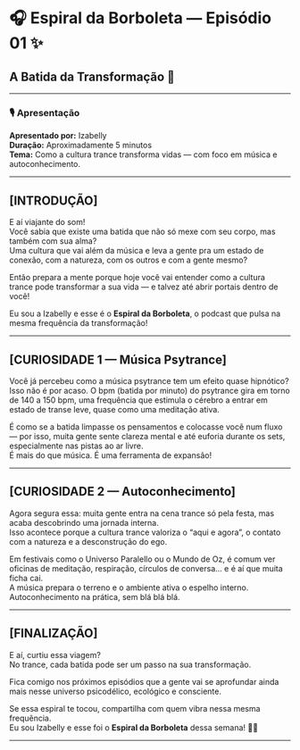 # 🎧 Espiral da Borboleta — Episódio 01 ✨
## A Batida da Transformação 🦋

---

### 🎙 Apresentação

**Apresentado por:** Izabelly  
**Duração:** Aproximadamente 5 minutos  
**Tema:** Como a cultura trance transforma vidas — com foco em música e autoconhecimento.  

---

## [INTRODUÇÃO]

E aí viajante do som!  
Você sabia que existe uma batida que não só mexe com seu corpo, mas também com sua alma?  
Uma cultura que vai além da música e leva a gente pra um estado de conexão, com a natureza, com os outros e com a gente mesmo?  

Então prepara a mente porque hoje você vai entender como a cultura trance pode transformar a sua vida — e talvez até abrir portais dentro de você!  

Eu sou a Izabelly e esse é o **Espiral da Borboleta**, o podcast que pulsa na mesma frequência da transformação!

---

## [CURIOSIDADE 1 — Música Psytrance]

Você já percebeu como a música psytrance tem um efeito quase hipnótico?  
Isso não é por acaso. O bpm (batida por minuto) do psytrance gira em torno de 140 a 150 bpm, uma frequência que estimula o cérebro a entrar em estado de transe leve, quase como uma meditação ativa.  

É como se a batida limpasse os pensamentos e colocasse você num fluxo — por isso, muita gente sente clareza mental e até euforia durante os sets, especialmente nas pistas ao ar livre.  
É mais do que música. É uma ferramenta de expansão!

---

## [CURIOSIDADE 2 — Autoconhecimento]

Agora segura essa: muita gente entra na cena trance só pela festa, mas acaba descobrindo uma jornada interna.  
Isso acontece porque a cultura trance valoriza o “aqui e agora”, o contato com a natureza e a desconstrução do ego.  

Em festivais como o Universo Paralello ou o Mundo de Oz, é comum ver oficinas de meditação, respiração, círculos de conversa… e é aí que muita ficha cai.  
A música prepara o terreno e o ambiente ativa o espelho interno.  
Autoconhecimento na prática, sem blá blá blá.

---

## [FINALIZAÇÃO]

E aí, curtiu essa viagem?  
No trance, cada batida pode ser um passo na sua transformação.  

Fica comigo nos próximos episódios que a gente vai se aprofundar ainda mais nesse universo psicodélico, ecológico e consciente.  

Se essa espiral te tocou, compartilha com quem vibra nessa mesma frequência.  
Eu sou Izabelly e esse foi o **Espiral da Borboleta** dessa semana! 🦋✨

---
